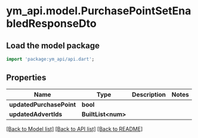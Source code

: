 # ym_api.model.PurchasePointSetEnabledResponseDto

## Load the model package
```dart
import 'package:ym_api/api.dart';
```

## Properties
Name | Type | Description | Notes
------------ | ------------- | ------------- | -------------
**updatedPurchasePoint** | **bool** |  | 
**updatedAdvertIds** | **BuiltList&lt;num&gt;** |  | 

[[Back to Model list]](../README.md#documentation-for-models) [[Back to API list]](../README.md#documentation-for-api-endpoints) [[Back to README]](../README.md)


